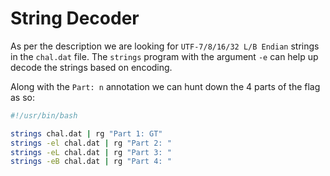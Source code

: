 # String Decoder

As per the description we are looking for `UTF-7/8/16/32 L/B Endian` strings in the `chal.dat` file.
The `strings` program with the argument `-e` can help up decode the strings based on encoding.

Along with the `Part: n` annotation we can hunt down the 4 parts of the flag as so:

```sh
#!/usr/bin/bash

strings chal.dat | rg "Part 1: GT"
strings -el chal.dat | rg "Part 2: "
strings -eL chal.dat | rg "Part 3: "
strings -eB chal.dat | rg "Part 4: "
```
